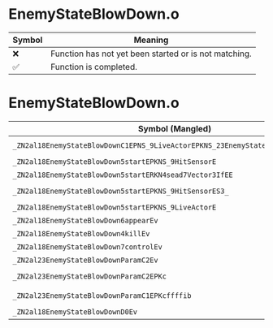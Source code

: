# EnemyStateBlowDown.o
| Symbol | Meaning 
| ------------- | ------------- 
| :x: | Function has not yet been started or is not matching. 
| :white_check_mark: | Function is completed. 


# EnemyStateBlowDown.o
| Symbol (Mangled) | Symbol (Demangled) | Decompiled? |
| ------------- |  ------------- | ------------- |
| `_ZN2al18EnemyStateBlowDownC1EPNS_9LiveActorEPKNS_23EnemyStateBlowDownParamEPKc` | `al::EnemyStateBlowDown::EnemyStateBlowDown(al::LiveActor *,al::EnemyStateBlowDownParam const*,char const*)` | :x: |
| `_ZN2al18EnemyStateBlowDown5startEPKNS_9HitSensorE` | `al::EnemyStateBlowDown::start(al::HitSensor const*)` | :x: |
| `_ZN2al18EnemyStateBlowDown5startERKN4sead7Vector3IfEE` | `al::EnemyStateBlowDown::start(sead::Vector3<float> const&)` | :x: |
| `_ZN2al18EnemyStateBlowDown5startEPKNS_9HitSensorES3_` | `al::EnemyStateBlowDown::start(al::HitSensor const*,al::HitSensor const*)` | :x: |
| `_ZN2al18EnemyStateBlowDown5startEPKNS_9LiveActorE` | `al::EnemyStateBlowDown::start(al::LiveActor const*)` | :x: |
| `_ZN2al18EnemyStateBlowDown6appearEv` | `al::EnemyStateBlowDown::appear(void)` | :x: |
| `_ZN2al18EnemyStateBlowDown4killEv` | `al::EnemyStateBlowDown::kill(void)` | :x: |
| `_ZN2al18EnemyStateBlowDown7controlEv` | `al::EnemyStateBlowDown::control(void)` | :x: |
| `_ZN2al23EnemyStateBlowDownParamC2Ev` | `al::EnemyStateBlowDownParam::EnemyStateBlowDownParam(void)` | :x: |
| `_ZN2al23EnemyStateBlowDownParamC2EPKc` | `al::EnemyStateBlowDownParam::EnemyStateBlowDownParam(char const*)` | :x: |
| `_ZN2al23EnemyStateBlowDownParamC1EPKcffffib` | `al::EnemyStateBlowDownParam::EnemyStateBlowDownParam(char const*,float,float,float,float,int,bool)` | :x: |
| `_ZN2al18EnemyStateBlowDownD0Ev` | `al::EnemyStateBlowDown::~EnemyStateBlowDown()` | :x: |
